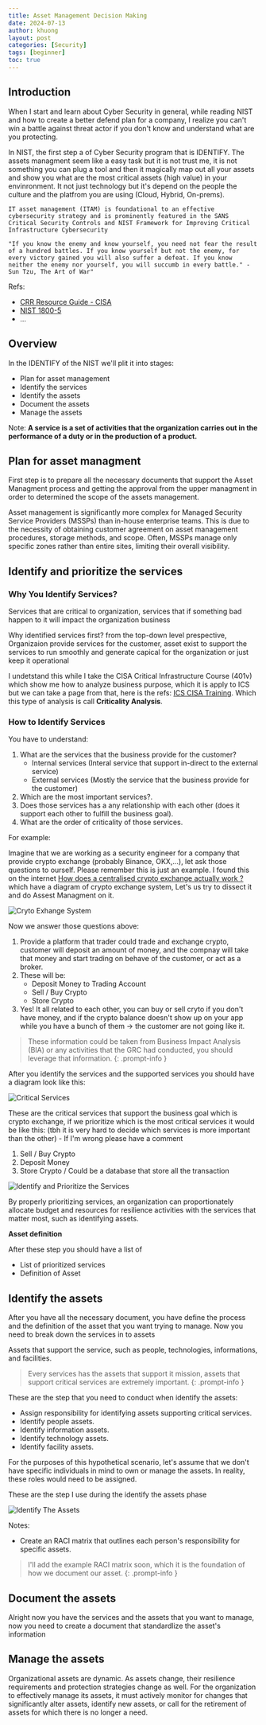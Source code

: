 ```yaml
---
title: Asset Management Decision Making
date: 2024-07-13
author: khuong
layout: post
categories: [Security]
tags: [beginner]
toc: true
---
```


## Introduction

When I start and learn about Cyber Security in general, while reading NIST and how to create a better defend plan for a company, I realize you can't win a battle against threat actor if you don't know and understand what are you protecting.

In NIST, the first step a of Cyber Security program that is IDENTIFY. The assets managment seem like a easy task but it is not trust me, it is not something you can plug a tool and then it magically map out all your assets and show you what are the most critical assets (high value) in your envinronment. It not just technology but it's depend on the people the culture and the platfrom you are using (Cloud, Hybrid, On-prems).

`IT asset management (ITAM) is foundational to an effective cybersecurity strategy and is prominently featured in the SANS Critical Security Controls and NIST Framework for Improving Critical Infrastructure Cybersecurity `

`"If you know the enemy and know yourself, you need not fear the result of a hundred battles. If you know yourself but not the enemy, for every victory gained you will also suffer a defeat. If you know neither the enemy nor yourself, you will succumb in every battle." - Sun Tzu, The Art of War"`


Refs:
- [CRR Resource Guide - CISA](https://www.cisa.gov/sites/default/files/c3vp/crr_resources_guides/CRR_Resource_Guide-AM.pdf)
- [NIST 1800-5](https://www.nccoe.nist.gov/publication/1800-5/index.html)
- ...

## Overview

In the IDENTIFY of the NIST we'll plit it into stages:
- Plan for asset management
- Identify the services 
- Identify the assets
- Document the assets
- Manage the assets

Note: **A service is a set of activities that the organization carries out in the performance of a duty or in the production of a product.**

## Plan for asset managment

First step is to prepare all the necessary documents that support the Asset Managment process and getting the approval from the upper managment in order to determined the scope of the assets management.

Asset management is significantly more complex for Managed Security Service Providers (MSSPs) than in-house enterprise teams. This is due to the necessity of obtaining customer agreement on asset management procedures, storage methods, and scope. Often, MSSPs manage only specific zones rather than entire sites, limiting their overall visibility.


## Identify and prioritize the services

### Why You Identify Services?

Services that are critical to organization, services that if something bad happen to it will impact the organization business

Why identified services first? from the top-down level prespective, Organizaion provide services for the customer, asset exist to support the services to run smoothly and generate capical for the organization or just keep it operational

I undetstand this while I take the CISA Critical Infrastructure Course (401v) which show me how to analyze business purpose, which it is apply to ICS but we can take a page from that, here is the refs: [ICS CISA Training](https://ics-training.inl.gov/). Which this type of analysis is call **Criticality Analysis**. 

### How to Identify Services

You have to understand:
1. What are the services that the business provide for the customer?
    - Internal services (Interal service that support in-direct to the external service)
    - External services (Mostly the service that the business provide for the customer)
2. Which are the most important services?.
3. Does those services has a any relationship with each other (does it support each other to fulfill the business goal).
4. What are the order of criticality of those services.

For example:

Imagine that we are working as a security engineer for a company that provide crypto exchange (probably Binance, OKX,...), let ask those questions to ourself. Please remember this is just an example. I found this on the internet [How does a centralised crypto exchange actually work ?](https://medium.com/coinmonks/how-does-a-centralised-crypto-exchange-actually-work-84a574fe0a1) which have a diagram of crypto exchange system, Let's us try to dissect it and do Assest Managment on it.

![Cryto Exhange System](/assets/img/crypto-exchange-system.png)

Now we answer those questions above:

1. Provide a platform that trader could trade and exchange crypto, customer will deposit an amount of money, and the compnay will take that money and start trading on behave of the customer, or act as a broker.
2. These will be:
    - Deposit Money to Trading Account
    - Sell / Buy Crypto
    - Store Crypto
3. Yes! It all related to each other, you can buy or sell cryto if you don't have money, and if the crypto balance doesn't show up on your app while you have a bunch of them -> the customer are not going like it.

> These information could be taken from Business Impact Analysis (BIA) or any activities that the GRC had conducted, you should leverage that information.
{: .prompt-info }

After you identify the services and the supported services you should have a diagram look like this:

![Critical Services](/assets/img/critcal-services.png)

These are the critical services that support the business goal which is crypto exchange, if we prioritize which is the most critical services it would be like this: (tbh it is very hard to decide which services is more important than the other) - If I'm wrong please have a comment
1. Sell / Buy Crypto
2. Deposit Money 
3. Store Crypto / Could be a database that store all the transaction

![Identify and Prioritize the Services](/assets/img/identify-the-services.png)

By properly prioritizing services, an organization can proportionately allocate budget and resources for
resilience activities with the services that matter most, such as identifying assets.

**Asset definition**

After these step you should have a list of
- List of prioritized services
- Definition of Asset

## Identify the assets

After you have all the necessary document, you have define the process and the definition of the asset that you want trying to manage. Now you need to break down the services in to assets

Assets that support the service, such as people, technologies, informations, and facilities. 

> Every services has the assets that support it mission, assets that support critical services are extremely important.
{: .prompt-info }

These are the step that you need to conduct when identify the assets:

- Assign responsibility for identifying assets supporting critical services.
- Identify people assets.
- Identify information assets.
- Identify technology assets.
- Identify facility assets.

For the purposes of this hypothetical scenario, let's assume that we don't have specific individuals in mind to own or manage the assets. In reality, these roles would need to be assigned.

These are the step I use during the identify the assets phase

![Identify The Assets](/assets/img/identify-the-assets.png)

Notes:
- Create an RACI matrix that outlines each person's responsibility for specific assets.


> I'll add the example RACI matrix soon, which it is the foundation of how we document our asset.
{: .prompt-info }
## Document the assets

Alright now you have the services and the assets that you want to manage, now you need to create a document that standardlize the asset's information 

## Manage the assets

Organizational assets are dynamic. As assets change, their resilience requirements and protection strategies change as well. For the organization to effectively manage its assets, it must actively monitor for changes that significantly alter assets, identify new assets, or call for the retirement of assets for which there is no longer a need.
